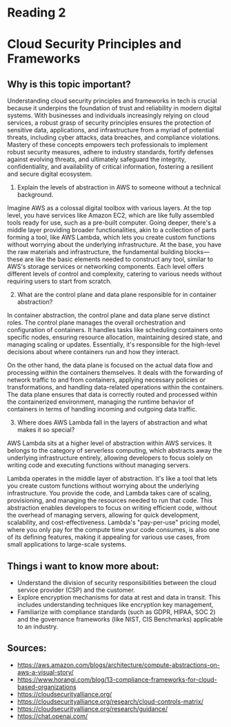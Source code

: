 # Reading 2
# Cloud Security Principles and Frameworks
## Why is this topic important?

Understanding cloud security principles and frameworks in tech is crucial because it underpins the foundation of trust and reliability in modern digital systems. With businesses and individuals increasingly relying on cloud services, a robust grasp of security principles ensures the protection of sensitive data, applications, and infrastructure from a myriad of potential threats, including cyber attacks, data breaches, and compliance violations. Mastery of these concepts empowers tech professionals to implement robust security measures, adhere to industry standards, fortify defenses against evolving threats, and ultimately safeguard the integrity, confidentiality, and availability of critical information, fostering a resilient and secure digital ecosystem.

1. Explain the levels of abstraction in AWS to someone without a technical background.


Imagine AWS as a colossal digital toolbox with various layers. At the top level, you have services like Amazon EC2, which are like fully assembled tools ready for use, such as a pre-built computer. Going deeper, there's a middle layer providing broader functionalities, akin to a collection of parts forming a tool, like AWS Lambda, which lets you create custom functions without worrying about the underlying infrastructure. At the base, you have the raw materials and infrastructure, the fundamental building blocks—these are like the basic elements needed to construct any tool, similar to AWS's storage services or networking components. Each level offers different levels of control and complexity, catering to various needs without requiring users to start from scratch.

2. What are the control plane and data plane responsible for in container abstraction?


In container abstraction, the control plane and data plane serve distinct roles. The control plane manages the overall orchestration and configuration of containers. It handles tasks like scheduling containers onto specific nodes, ensuring resource allocation, maintaining desired state, and managing scaling or updates. Essentially, it's responsible for the high-level decisions about where containers run and how they interact.


On the other hand, the data plane is focused on the actual data flow and processing within the containers themselves. It deals with the forwarding of network traffic to and from containers, applying necessary policies or transformations, and handling data-related operations within the containers. The data plane ensures that data is correctly routed and processed within the containerized environment, managing the runtime behavior of containers in terms of handling incoming and outgoing data traffic.

3. Where does AWS Lambda fall in the layers of abstraction and what makes it so special?


AWS Lambda sits at a higher level of abstraction within AWS services. It belongs to the category of serverless computing, which abstracts away the underlying infrastructure entirely, allowing developers to focus solely on writing code and executing functions without managing servers.

Lambda operates in the middle layer of abstraction. It's like a tool that lets you create custom functions without worrying about the underlying infrastructure. You provide the code, and Lambda takes care of scaling, provisioning, and managing the resources needed to run that code. This abstraction enables developers to focus on writing efficient code, without the overhead of managing servers, allowing for quick development, scalability, and cost-effectiveness. Lambda's "pay-per-use" pricing model, where you only pay for the compute time your code consumes, is also one of its defining features, making it appealing for various use cases, from small applications to large-scale systems.

## Things i want to know more about:
- Understand the division of security responsibilities between the cloud service provider (CSP) and the customer.
- Explore encryption mechanisms for data at rest and data in transit. This includes understanding techniques like encryption key management,
- Familiarize with compliance standards (such as GDPR, HIPAA, SOC 2) and the governance frameworks (like NIST, CIS Benchmarks) applicable to an industry.

## Sources:
- https://aws.amazon.com/blogs/architecture/compute-abstractions-on-aws-a-visual-story/
- https://www.horangi.com/blog/13-compliance-frameworks-for-cloud-based-organizations
- https://cloudsecurityalliance.org/
- https://cloudsecurityalliance.org/research/cloud-controls-matrix/
- https://cloudsecurityalliance.org/research/guidance/
- https://chat.openai.com/

